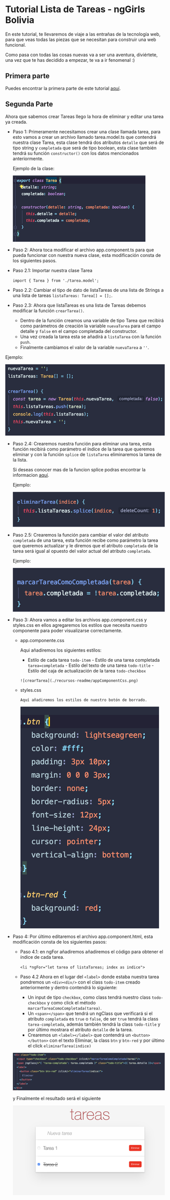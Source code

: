 # Tutorial Lista de Tareas - ngGirls Bolivia

En este tutorial, te llevaremos de viaje a las entrañas de la tecnología web, para que veas todas las piezas que se necesitan para construir una web funcional.

Como pasa con todas las cosas nuevas va a ser una aventura, diviértete, una vez que te has decidido a empezar, te va a ir fenomenal :)

## Primera parte

Puedes encontrar la primera parte de este tutorial [aquí](https://ng-girls-bolivia.gitbook.io/workshop/).

## Segunda Parte

Ahora que sabemos crear Tareas llego la hora de eliminar y editar una tarea ya creada.

- Paso 1: Primeramente necesitamos crear una clase llamada tarea, para esto vamos a crear un archivo llamado tarea.model.ts que contendrá nuestra clase Tarea,
 esta clase tendrá dos atributos `detalle` que será de tipo string y `completada` que será de tipo boolean, esta clase también tendrá su función `constructor()`
 con los datos mencionados anteriormente.

   Ejemplo de la clase:

   ![clase Tarea](./recursos-readme/claseTarea.png)

- Paso 2: Ahora toca modificar el archivo app.component.ts para que pueda funcionar con nuestra nueva clase, esta modificación consta de
 los siguientes pasos.

 - Paso 2.1: Importar nuestra clase Tarea
 
      `import { Tarea } from './tarea.model';`
      
 - Paso 2.2: Cambiar el tipo de dato de listaTareas de una lista de Strings a una lista de tareas `listaTareas: Tarea[] = [];`.

 - Paso 2.3: Ahora que listaTareas es una lista de Tareas debemos modificar la función `crearTarea()`.

   - Dentro de la función creamos una variable de tipo Tarea que recibirá como parámetros de creación la variable `nuevaTarea` para el campo
     detalle y `false` en el campo completada del constructor.
   - Una vez creada la tarea esta se añadirá a `listaTarea` con la función `push`.
   - Finalmente cambiamos el valor de la variable `nuevaTarea` a `''`.
  
  Ejemplo:
 
  ![crearTarea](./recursos-readme/crearTarea.png)
  
 - Paso 2.4: Crearemos nuestra función para eliminar una tarea, esta función recibirá como parámetro el índice de la tarea que queremos eliminar
   y con la función `splice` de `listaTarea` eliminaremos la tarea de la lista.
  
   Si deseas conocer mas de la funcion splice podras encontrar la informacion [aquí](https://developer.mozilla.org/es/docs/Web/JavaScript/Referencia/Objetos_globales/Array/splice).
  
   Ejemplo:
  
   ![crearTarea](./recursos-readme/eliminarTarea.png)
  
 - Paso 2.5: Crearemos la función para cambiar el valor del atributo `completada` de una tarea, esta función recibe como parámetro la tarea que queremos actualizar
   y le diremos que el atributo `completada` de la tarea será igual al opuesto del valor actual del atributo `completada`.
  
    Ejemplo:
  
    ![crearTarea](./recursos-readme/tareaCompletada.png)
  
- Paso 3: Ahora vamos a editar los archivos app.component.css y styles.css en ellos agregaremos los estilos que necesita nuestro componente para poder visualizarse correctamente.

  - app.componente.css
      
       Aqui añadiremos los siguientes estilos:
       - Estilo de cada tarea `todo-item`
        - Estilo de una tarea completada `tarea=completada`
        - Estilo del texto de una tarea `todo-title`
        - Estilo del caja de actualización de la tarea `todo-checkbox`
  
        ![crearTarea](./recursos-readme/appComponentCss.png)
       
  - styles.css
       
        Aquí añadiremos los estilos de nuestro botón de borrado.
         
       ![crearTarea](./recursos-readme/stylesCss.png)
      
  
- Paso 4: Por último editaremos el archivo app.component.html, esta modificación consta de los siguientes pasos:
  
  - Paso 4.1: en ngFor añadiremos añadiremos el código para obtener el índice de cada tarea.
  
       `<li *ngFor="let tarea of listaTareas; index as indice">`   
  
   - Paso 4.2 Ahora en el lugar del `<label>` donde estaba nuestra tarea pondremos un `<div><div/>` con el class `todo-item` creado anteriormente
     y dentro contendrá lo siguiente:
      - Un input de tipo `checkbox`, como class tendrá nuestro class `todo-checkbox` y como click el método `marcarTareaComoCompletada(tarea)`.
      - Un `<span></span>` que tendrá un ngClass que verificará si el atributo `completada` es `true` o `false`, de ser `true` tendrá la class
        `tarea-completada`, además también tendrá la class `todo-title` y por último mostrara el atributo `detalle` de la tarea.
      - Crearemos un `<label></label>` que contendrá un `<button></button>` con el texto Eliminar, la class `btn` y `btn-red` y por último el click
         `eliminarTarea(indice)`  
  
   ![crearTarea](./recursos-readme/appComponentHtml.png)   
 
  y Finalmente el resultado será el siguiente
 
  ![crearTarea](./recursos-readme/segundaParte.png)

